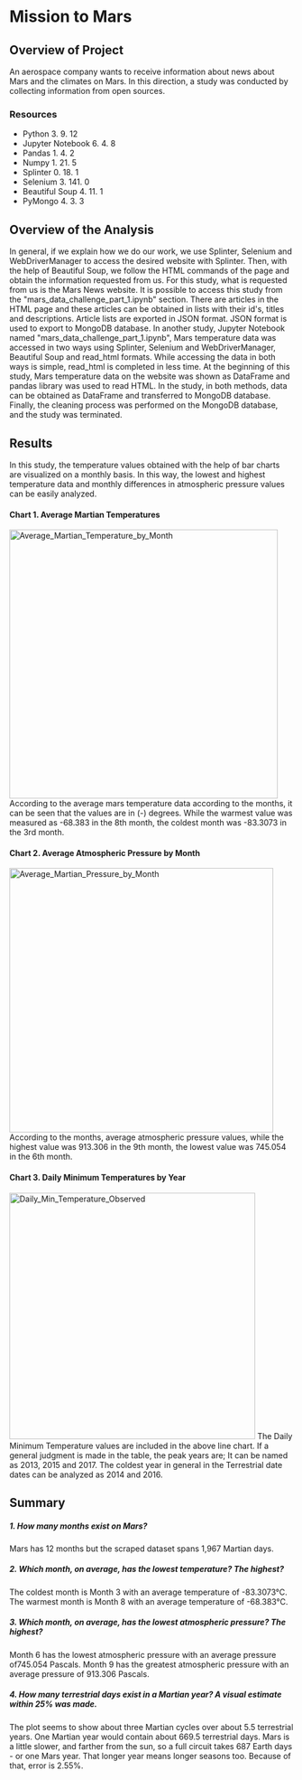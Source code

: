  # Mission to Mars
## Overview of Project
An aerospace company wants to receive information about news about Mars and the climates on Mars. In this direction, a study was conducted by collecting information from open sources.

### Resources
- Python 3. 9. 12
- Jupyter Notebook 6. 4. 8
- Pandas 1. 4. 2
- Numpy 1. 21. 5
- Splinter 0. 18. 1
- Selenium 3. 141. 0
- Beautiful Soup  4. 11. 1
- PyMongo 4. 3. 3

## Overview of the Analysis  
In general, if we explain how we do our work, we use Splinter, Selenium and WebDriverManager to access the desired website with Splinter. Then, with the help of Beautiful Soup, we follow the HTML commands of the page and obtain the information requested from us. For this study, what is requested from us is the Mars News website. It is possible to access this study from the "mars_data_challenge_part_1.ipynb" section. There are articles in the HTML page and these articles can be obtained in lists with their id's, titles and descriptions. Article lists are exported in JSON format. JSON format is used to export to MongoDB database.
In another study, Jupyter Notebook named "mars_data_challenge_part_1.ipynb", Mars temperature data was accessed in two ways using Splinter, Selenium and WebDriverManager, Beautiful Soup and read_html formats. While accessing the data in both ways is simple, read_html is completed in less time. At the beginning of this study, Mars temperature data on the website was shown as DataFrame and pandas library was used to read HTML. In the study, in both methods, data can be obtained as DataFrame and transferred to MongoDB database. Finally, the cleaning process was performed on the MongoDB database, and the study was terminated.

## Results 
In this study, the temperature values obtained with the help of bar charts are visualized on a monthly basis. In this way, the lowest and highest temperature data and monthly differences in atmospheric pressure values can be easily analyzed. 

#### Chart 1. Average Martian Temperatures
<img width="476" alt="Average_Martian_Temperature_by_Month" src="https://user-images.githubusercontent.com/26927158/203912643-26016db8-1235-4bbf-91cc-2e4da5035498.png">
According to the average mars temperature data according to the months, it can be seen that the values are in (-) degrees. While the warmest value was measured as -68.383 in the 8th month, the coldest month was -83.3073 in the 3rd month.

#### Chart 2. Average Atmospheric Pressure by Month
<img width="468" alt="Average_Martian_Pressure_by_Month" src="https://user-images.githubusercontent.com/26927158/203912797-e1a58d52-8684-4adb-a7f6-333f36f83b1a.png">
According to the months, average atmospheric pressure values, while the highest value was 913.306 in the 9th month, the lowest value was 745.054 in the 6th month.

#### Chart 3. Daily Minimum Temperatures by Year
<img width="436" alt="Daily_Min_Temperature_Observed" src="https://user-images.githubusercontent.com/26927158/203912903-410ccac5-398c-4779-9d54-c2c8ae052444.png">
The Daily Minimum Temperature values are included in the above line chart. If a general judgment is made in the table, the peak years are; It can be named as 2013, 2015 and 2017. The coldest year in general in the Terrestrial date dates can be analyzed as 2014 and 2016.

## Summary 

##### 1. How many months exist on Mars?
Mars has 12 months but the scraped dataset spans 1,967 Martian days.

##### 2. Which month, on average, has the lowest temperature? The highest?
The coldest month is Month 3 with an average temperature of -83.3073°C.
The warmest month is Month 8 with an average temperature of -68.383°C.

##### 3. Which month, on average, has the lowest atmospheric pressure? The highest?
Month 6 has the lowest atmospheric pressure with an average pressure of745.054 Pascals.
Month 9 has the greatest atmospheric pressure with an average pressure of 913.306 Pascals.

##### 4. How many terrestrial days exist in a Martian year? A visual estimate within 25% was made.
The plot seems to show about three Martian cycles over about 5.5 terrestrial years. One Martian year would contain about 669.5 terrestrial days. Mars is a little slower, and farther from the sun, so a full circuit takes 687 Earth days - or one Mars year. That longer year means longer seasons too. Because of that, error is  2.55%.








